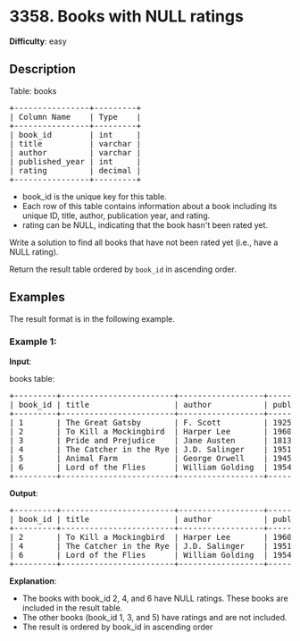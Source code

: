 # 3358. Books with NULL ratings

__Difficulty__: easy

## Description

Table: books

<pre>
+----------------+---------+
| Column Name    | Type    |
+----------------+---------+
| book_id        | int     |
| title          | varchar |
| author         | varchar |
| published_year | int     |
| rating         | decimal |
+----------------+---------+
</pre>

- book_id is the unique key for this table.
- Each row of this table contains information about a book including its unique ID,
title, author, publication year, and rating.
- rating can be NULL, indicating that the book hasn't been rated yet.

Write a solution to find all books that have not been rated yet (i.e., have a NULL
rating).

Return the result table ordered by `book_id` in ascending order.

## Examples

The result format is in the following example.

### Example 1:

__Input__:

books table:

<pre>
+---------+------------------------+------------------+----------------+--------+
| book_id | title                  | author           | published_year | rating |
+---------+------------------------+------------------+----------------+--------+
| 1       | The Great Gatsby       | F. Scott         | 1925           | 4.5    |
| 2       | To Kill a Mockingbird  | Harper Lee       | 1960           | NULL   |
| 3       | Pride and Prejudice    | Jane Austen      | 1813           | 4.8    |
| 4       | The Catcher in the Rye | J.D. Salinger    | 1951           | NULL   |
| 5       | Animal Farm            | George Orwell    | 1945           | 4.2    |
| 6       | Lord of the Flies      | William Golding  | 1954           | NULL   |
+---------+------------------------+------------------+----------------+--------+
</pre>

__Output__:

<pre>
+---------+------------------------+------------------+----------------+
| book_id | title                  | author           | published_year |
+---------+------------------------+------------------+----------------+
| 2       | To Kill a Mockingbird  | Harper Lee       | 1960           |
| 4       | The Catcher in the Rye | J.D. Salinger    | 1951           |
| 6       | Lord of the Flies      | William Golding  | 1954           |
+---------+------------------------+------------------+----------------+
</pre>

__Explanation__:

- The books with book_id 2, 4, and 6 have NULL ratings. These books are included in the
result table.
- The other books (book_id 1, 3, and 5) have ratings and are not included.
- The result is ordered by book_id in ascending order
